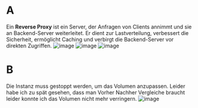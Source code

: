 # A

Ein **Reverse Proxy** ist ein Server, der Anfragen von Clients annimmt und sie an Backend-Server weiterleitet. Er dient zur Lastverteilung, verbessert die Sicherheit, ermöglicht Caching und verbirgt die Backend-Server vor direkten Zugriffen.
![image](https://github.com/user-attachments/assets/201aff88-1111-4186-86cb-21331b327cbd)
![image](https://github.com/user-attachments/assets/66b78e0a-3ac0-4ffb-953e-8d9fa7db6d67)
![image](https://github.com/user-attachments/assets/53f9625b-2a9f-429f-9598-3e08e4993423)

# B
Die Instanz muss gestoppt werden, um das Volumen anzupassen. Leider habe ich zu spät gesehen, dass man Vorher Nachher Vergleiche braucht leider konnte ich das Volumen nicht mehr verringern.
![image](https://github.com/user-attachments/assets/4ebee13a-c280-4fcf-870e-56fa77b84ca2)
